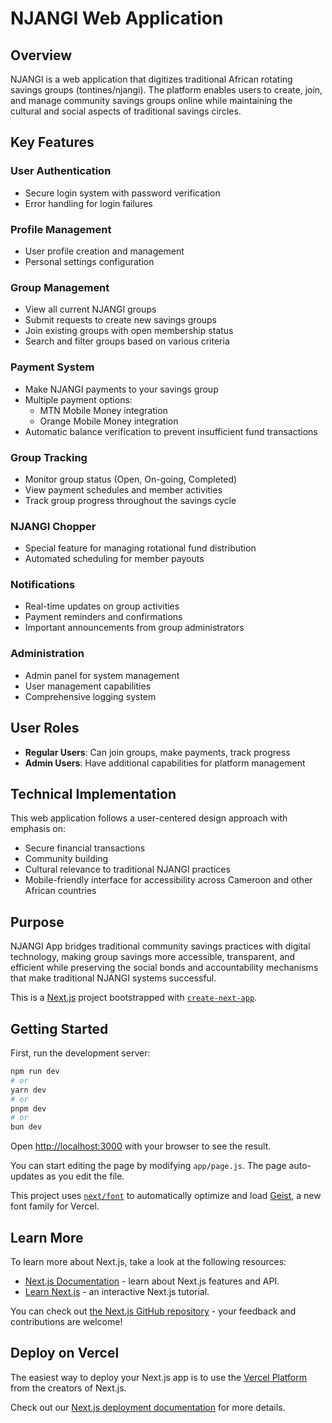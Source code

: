 # NJANGI Web Application

## Overview
NJANGI is a web application that digitizes traditional African rotating savings groups (tontines/njangi). The platform enables users to create, join, and manage community savings groups online while maintaining the cultural and social aspects of traditional savings circles.

## Key Features

### User Authentication
- Secure login system with password verification
- Error handling for login failures

### Profile Management
- User profile creation and management
- Personal settings configuration

### Group Management
- View all current NJANGI groups
- Submit requests to create new savings groups
- Join existing groups with open membership status
- Search and filter groups based on various criteria

### Payment System
- Make NJANGI payments to your savings group
- Multiple payment options:
  - MTN Mobile Money integration
  - Orange Mobile Money integration
- Automatic balance verification to prevent insufficient fund transactions

### Group Tracking
- Monitor group status (Open, On-going, Completed)
- View payment schedules and member activities
- Track group progress throughout the savings cycle

### NJANGI Chopper
- Special feature for managing rotational fund distribution
- Automated scheduling for member payouts

### Notifications
- Real-time updates on group activities
- Payment reminders and confirmations
- Important announcements from group administrators

### Administration
- Admin panel for system management
- User management capabilities
- Comprehensive logging system

## User Roles
- **Regular Users**: Can join groups, make payments, track progress
- **Admin Users**: Have additional capabilities for platform management

## Technical Implementation
This web application follows a user-centered design approach with emphasis on:
- Secure financial transactions
- Community building
- Cultural relevance to traditional NJANGI practices
- Mobile-friendly interface for accessibility across Cameroon and other African countries

## Purpose
NJANGI App bridges traditional community savings practices with digital technology, making group savings more accessible, transparent, and efficient while preserving the social bonds and accountability mechanisms that make traditional NJANGI systems successful.









This is a [Next.js](https://nextjs.org) project bootstrapped with [`create-next-app`](https://github.com/vercel/next.js/tree/canary/packages/create-next-app).

## Getting Started

First, run the development server:

```bash
npm run dev
# or
yarn dev
# or
pnpm dev
# or
bun dev
```

Open [http://localhost:3000](http://localhost:3000) with your browser to see the result.

You can start editing the page by modifying `app/page.js`. The page auto-updates as you edit the file.

This project uses [`next/font`](https://nextjs.org/docs/app/building-your-application/optimizing/fonts) to automatically optimize and load [Geist](https://vercel.com/font), a new font family for Vercel.

## Learn More

To learn more about Next.js, take a look at the following resources:

- [Next.js Documentation](https://nextjs.org/docs) - learn about Next.js features and API.
- [Learn Next.js](https://nextjs.org/learn) - an interactive Next.js tutorial.

You can check out [the Next.js GitHub repository](https://github.com/vercel/next.js) - your feedback and contributions are welcome!

## Deploy on Vercel

The easiest way to deploy your Next.js app is to use the [Vercel Platform](https://vercel.com/new?utm_medium=default-template&filter=next.js&utm_source=create-next-app&utm_campaign=create-next-app-readme) from the creators of Next.js.

Check out our [Next.js deployment documentation](https://nextjs.org/docs/app/building-your-application/deploying) for more details.
